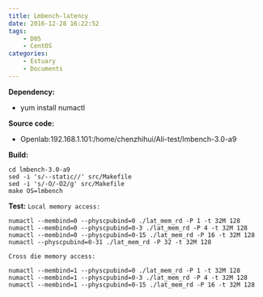 ```yaml
---
title: Lmbench-latency
date: 2016-12-28 16:22:52
tags:
	- D05
	- CentOS
categories:
	- Estuary
	- Documents
---
```

**Dependency:**
*	yum install numactl

**Source code:**
*	Openlab:192.168.1.101:/home/chenzhihui/Ali-test/lmbench-3.0-a9

**Build:**
```
cd lmbench-3.0-a9
sed -i 's/--static//' src/Makefile
sed -i 's/-O/-O2/g' src/Makefile
make OS=lmbench
```
**Test:**
`Local memory access:`
```
numactl --membind=0 --physcpubind=0 ./lat_mem_rd -P 1 -t 32M 128
numactl --membind=0 --physcpubind=0-3 ./lat_mem_rd -P 4 -t 32M 128
numactl --membind=0 --physcpubind=0-15 ./lat_mem_rd -P 16 -t 32M 128
numactl --physcpubind=0-31 ./lat_mem_rd -P 32 -t 32M 128
```

<!--more-->

`Cross die memory access:`
```
numactl --membind=1 --physcpubind=0 ./lat_mem_rd -P 1 -t 32M 128
numactl --membind=1 --physcpubind=0-3 ./lat_mem_rd -P 4 -t 32M 128
numactl --membind=1 --physcpubind=0-15 ./lat_mem_rd -P 16 -t 32M 128
```

